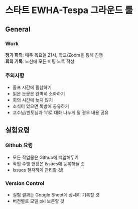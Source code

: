 # 스타트 EWHA-Tespa 그라운드 룰

## General
### Work
__정기 회의__: 매주 목요일 21시, 학교/Zoom을 통해 진행   
__회의 기록__: 노션에 모든 미팅 노트 작성   

### 주의사항
- 졸프 시간에 필참하기   
- 읽은 논문은 완벽히 소화하기
- 회의 시간에 늦지 않기   
- 소식이 있으면 톡방에 공유하기
- 교수님/멘토님과 1:1로 대화 나누게 될 경우 내용 공유

## 실험요령
### Github 요령
- 모든 작업물은 Github에 백업해두기
- 작업 수행 현황은 Issues에 등록해둘 것
- Issues 철저하게 관리할 것!

### Version Control
- 실험 결과는 Google Sheet에 상세히 기록할 것
- 버전별로 모델 pkl 보존할 것
